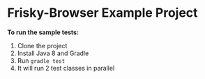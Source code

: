 # Frisky-Browser Example Project

**To run the sample tests:**

1) Clone the project
2) Install Java 8 and Gradle
3) Run `gradle test`
4) It will run 2 test classes in parallel